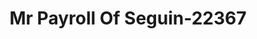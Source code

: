 ---
f_zip-code: 78155
f_state-code: TX
title: Mr Payroll Of Seguin-22367
f_phone: 830-401-0030
f_city-only: Seguin
f_address: 808 West Court Street Seguin
f_location-unique-id: '22367'
slug: mr-payroll-of-seguin-22367
updated-on: '2024-05-30T13:46:58.046Z'
created-on: '2024-05-30T13:36:59.803Z'
published-on: '2024-05-30T13:54:32.469Z'
f_city-state: cms/city/seguin-tx.md
f_company: cms/company/mr-payroll-of-seguin.md
f_state: cms/state/texas.md
layout: '[payday-loan].html'
tags: payday-loan
---